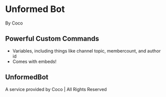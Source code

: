 # Unformed Bot
By Coco
## Powerful Custom Commands
- Variables, including things like channel topic, membercount, and author id
- Comes with embeds!

## UnformedBot
A service provided by Coco | All Rights Reserved
